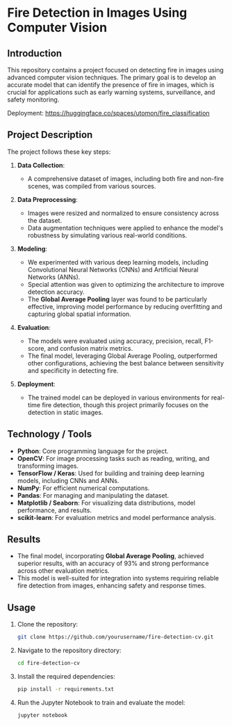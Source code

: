 # Fire Detection in Images Using Computer Vision

## Introduction

This repository contains a project focused on detecting fire in images using advanced computer vision techniques. The primary goal is to develop an accurate model that can identify the presence of fire in images, which is crucial for applications such as early warning systems, surveillance, and safety monitoring.

Deployment: https://huggingface.co/spaces/utomon/fire_classification

## Project Description

The project follows these key steps:

1. **Data Collection**:
   - A comprehensive dataset of images, including both fire and non-fire scenes, was compiled from various sources.
   
2. **Data Preprocessing**:
   - Images were resized and normalized to ensure consistency across the dataset.
   - Data augmentation techniques were applied to enhance the model's robustness by simulating various real-world conditions.
   
3. **Modeling**:
   - We experimented with various deep learning models, including Convolutional Neural Networks (CNNs) and Artificial Neural Networks (ANNs).
   - Special attention was given to optimizing the architecture to improve detection accuracy.
   - The **Global Average Pooling** layer was found to be particularly effective, improving model performance by reducing overfitting and capturing global spatial information.

4. **Evaluation**:
   - The models were evaluated using accuracy, precision, recall, F1-score, and confusion matrix metrics.
   - The final model, leveraging Global Average Pooling, outperformed other configurations, achieving the best balance between sensitivity and specificity in detecting fire.

5. **Deployment**:
   - The trained model can be deployed in various environments for real-time fire detection, though this project primarily focuses on the detection in static images.

## Technology / Tools

- **Python**: Core programming language for the project.
- **OpenCV**: For image processing tasks such as reading, writing, and transforming images.
- **TensorFlow / Keras**: Used for building and training deep learning models, including CNNs and ANNs.
- **NumPy**: For efficient numerical computations.
- **Pandas**: For managing and manipulating the dataset.
- **Matplotlib / Seaborn**: For visualizing data distributions, model performance, and results.
- **scikit-learn**: For evaluation metrics and model performance analysis.

## Results

- The final model, incorporating **Global Average Pooling**, achieved superior results, with an accuracy of 93% and strong performance across other evaluation metrics.
- This model is well-suited for integration into systems requiring reliable fire detection from images, enhancing safety and response times.

## Usage

1. Clone the repository:
    ```bash
    git clone https://github.com/yourusername/fire-detection-cv.git
    ```
2. Navigate to the repository directory:
    ```bash
    cd fire-detection-cv
    ```
3. Install the required dependencies:
    ```bash
    pip install -r requirements.txt
    ```
4. Run the Jupyter Notebook to train and evaluate the model:
    ```bash
    jupyter notebook
    ```
